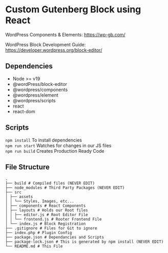 # Custom Gutenberg Block using React

WordPress Components & Elements:
https://wp-gb.com/

WordPress Block Development Guide:
https://developer.wordpress.org/block-editor/

## Dependencies

-   Node >= v19
-   @wordPress/block-editor
-   @wordpress/components
-   @wordpress/element
-   @wordpress/scripts
-   react
-   react-dom

## Scripts

`npm install` To install dependencies<br>
`npm run start` Watches for changes in our JS files <br>
`npm run build` Creates Production Ready Code

## File Structure

```
.
├── build # Compiled files (NEVER EDIT)
├── node_modules # Third Party Packages (NEVER EDIT)
├── src
│ ├── assets
│ │ └── Styles, Images, etc...
│ ├── components # React Components
│ ├── layouts # Holds our Root files
│ │ ├── editor.js # Root Editor File
│ │ └── frontend.js # Rooter Frontend File
│ └── index.js # Block Registration
├── .gitignore # Files for Git to ignore
├── index.php # Plugin Config
├── package.json # Dependancies and Scripts
├── package-lock.json # This is generated by npm install (NEVER EDIT)
└── README.md # This File
```
